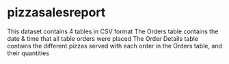 # pizzasalesreport
This dataset contains 4 tables in CSV format The Orders table contains the date &amp; time that all table orders were placed The Order Details table contains the different pizzas served with each order in the Orders table, and their quantities
